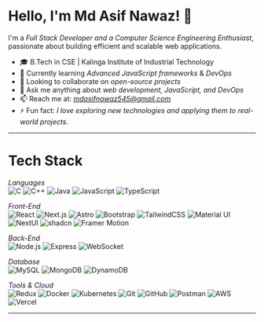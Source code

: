 # Hello, I'm Md Asif Nawaz! 👋

I'm a *Full Stack Developer and a Computer Science Engineering Enthusiast*, passionate about building efficient and scalable web applications.

- 🎓 B.Tech in CSE | Kalinga Institute of Industrial Technology
- 🌱 Currently learning *Advanced JavaScript frameworks* & *DevOps*
- 👯 Looking to collaborate on *open-source projects*
- 💬 Ask me anything about *web development, JavaScript, and DevOps*
- 📫 Reach me at: *[mdasifnawaz545@gmail.com](mailto:mdasifnawaz545@gmail.com)*
- ⚡ Fun fact: *I love exploring new technologies and applying them to real-world projects.*

---

# Tech Stack

*Languages*  
![C](https://img.shields.io/badge/-C-a8b9cc?style=flat&logo=c&logoColor=white)
![C++](https://img.shields.io/badge/-C++-00599C?style=flat&logo=c%2B%2B&logoColor=white)
![Java](https://img.shields.io/badge/-Java-007396?style=flat&logo=java&logoColor=white)
![JavaScript](https://img.shields.io/badge/-JavaScript-f7df1e?style=flat&logo=javascript&logoColor=000000)
![TypeScript](https://img.shields.io/badge/-TypeScript-007ACC?style=flat&logo=typescript&logoColor=FFFFFF)

*Front-End*  
![React](https://img.shields.io/badge/-React-61DAFB?style=flat&logo=react&logoColor=000000)
![Next.js](https://img.shields.io/badge/-Next.js-000000?style=flat&logo=next.js&logoColor=FFFFFF)
![Astro](https://img.shields.io/badge/Astro-000000?style=flat&logo=astro&logoColor=white)
![Bootstrap](https://img.shields.io/badge/-Bootstrap-7952b3?style=flat&logo=bootstrap&logoColor=white)
![TailwindCSS](https://img.shields.io/badge/-TailwindCSS-38B2AC?style=flat&logo=tailwind-css&logoColor=FFFFFF)
![Material UI](https://img.shields.io/badge/-Material--UI-007fff?style=flat&logo=mui&logoColor=white)
![NextUI](https://img.shields.io/badge/-NextUI-000000?style=flat&logo=next.js&logoColor=white)
![shadcn](https://img.shields.io/badge/-shadcn-000000?style=flat&logo=vercel&logoColor=white)
![Framer Motion](https://img.shields.io/badge/-Framer--Motion-0055ff?style=flat&logo=framer&logoColor=white)

*Back-End*  
![Node.js](https://img.shields.io/badge/-Node.js-339933?style=flat&logo=node.js&logoColor=FFFFFF)
![Express](https://img.shields.io/badge/-Express-000000?style=flat&logo=express&logoColor=FFFFFF)
![WebSocket](https://img.shields.io/badge/-WebSocket-010101?style=flat&logo=socket.io&logoColor=white)

*Database*  
![MySQL](https://img.shields.io/badge/-MySQL-4479A1?style=flat&logo=mysql&logoColor=white)
![MongoDB](https://img.shields.io/badge/-MongoDB-47A248?style=flat&logo=mongodb&logoColor=FFFFFF)
![DynamoDB](https://img.shields.io/badge/DynamoDB-4053D6?style=flat&logo=amazon-dynamodb&logoColor=white)

*Tools & Cloud*  
![Redux](https://img.shields.io/badge/-Redux-764abc?style=flat&logo=redux&logoColor=white)
![Docker](https://img.shields.io/badge/-Docker-2496ED?style=flat&logo=docker&logoColor=FFFFFF)
![Kubernetes](https://img.shields.io/badge/-Kubernetes-326CE5?style=flat&logo=kubernetes&logoColor=FFFFFF)
![Git](https://img.shields.io/badge/-Git-f05032?style=flat&logo=git&logoColor=white)
![GitHub](https://img.shields.io/badge/-GitHub-181717?style=flat&logo=github&logoColor=FFFFFF)
![Postman](https://img.shields.io/badge/-Postman-ff6c37?style=flat&logo=postman&logoColor=white)
![AWS](https://img.shields.io/badge/AWS-232F3E?style=flat&logo=amazon-aws&logoColor=white)
![Vercel](https://img.shields.io/badge/-Vercel-000000?style=flat&logo=vercel&logoColor=FFFFFF)

---
